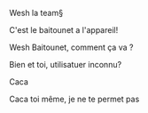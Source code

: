 Wesh la team§

C'est le baitounet a l'appareil!

Wesh Baitounet, comment ça va ?

Bien et toi, utilisatuer inconnu?

Caca

Caca toi même, je ne te permet pas
